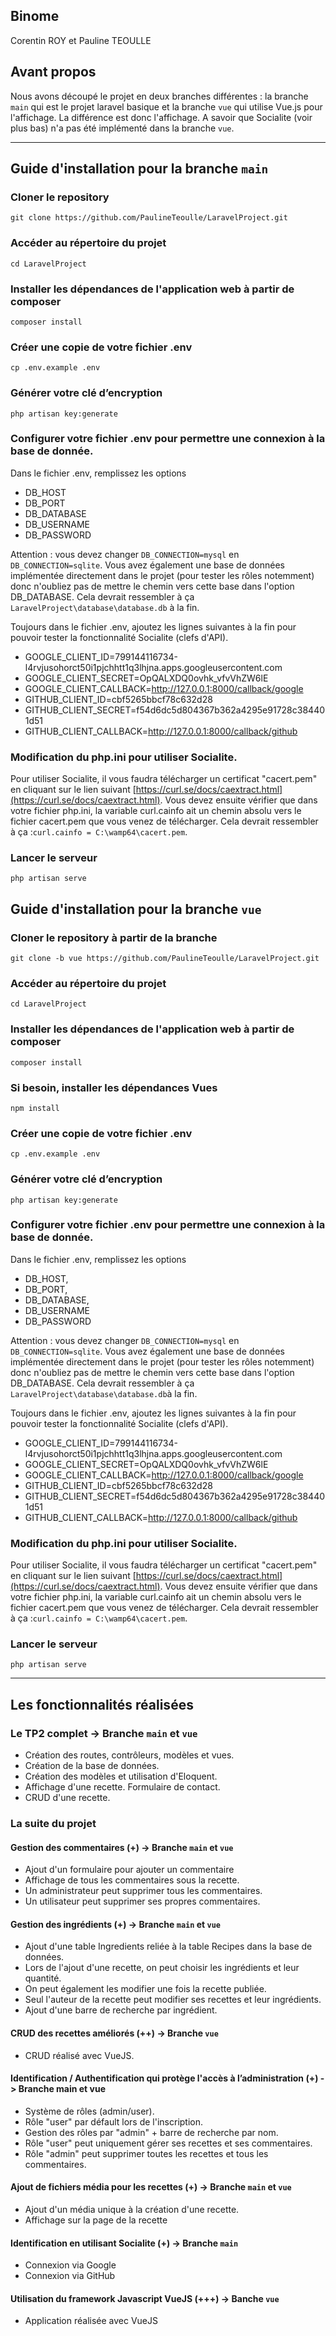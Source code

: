 ## Binome

Corentin ROY et Pauline TEOULLE

## Avant propos

Nous avons découpé le projet en deux branches différentes : la branche `main` qui est le projet laravel basique et la branche `vue` qui utilise Vue.js pour l'affichage.
La différence est donc l'affichage. A savoir que Socialite (voir plus bas) n'a pas été implémenté dans la branche `vue`. 

------

## Guide d'installation pour la branche `main`

### Cloner le repository
`git clone https://github.com/PaulineTeoulle/LaravelProject.git`

### Accéder au répertoire du projet
`cd LaravelProject`

### Installer les dépendances de l'application web à partir de composer 
`composer install`

### Créer une copie de votre fichier .env
`cp .env.example .env`

### Générer votre clé d’encryption
`php artisan key:generate` 

### Configurer votre fichier .env pour permettre une connexion à la base de donnée.

Dans le fichier .env, remplissez les options 
- DB_HOST
- DB_PORT
- DB_DATABASE
- DB_USERNAME 
- DB_PASSWORD 

Attention : vous devez changer  `DB_CONNECTION=mysql` en  `DB_CONNECTION=sqlite`.
Vous avez également une base de données implémentée directement dans le projet (pour tester les rôles notemment) donc n'oubliez pas de mettre le chemin vers cette base dans l'option DB_DATABASE. Cela devrait ressembler à ça `LaravelProject\database\database.db` à la fin.

Toujours dans le fichier .env, ajoutez les lignes suivantes à la fin pour pouvoir tester la fonctionnalité Socialite (clefs d'API).
- GOOGLE_CLIENT_ID=799144116734-l4rvjusohorct50i1pjchhtt1q3lhjna.apps.googleusercontent.com
- GOOGLE_CLIENT_SECRET=OpQALXDQ0ovhk_vfvVhZW6lE
- GOOGLE_CLIENT_CALLBACK=http://127.0.0.1:8000/callback/google
- GITHUB_CLIENT_ID=cbf5265bbcf78c632d28
- GITHUB_CLIENT_SECRET=f54d6dc5d804367b362a4295e91728c384401d51
- GITHUB_CLIENT_CALLBACK=http://127.0.0.1:8000/callback/github


### Modification du php.ini pour utiliser Socialite.
Pour utiliser Socialite, il vous faudra télécharger un certificat "cacert.pem" en cliquant sur le lien suivant [https://curl.se/docs/caextract.html](https://curl.se/docs/caextract.html). Vous devez ensuite vérifier que dans votre fichier php.ini, la variable curl.cainfo ait un chemin absolu vers le fichier cacert.pem que vous venez de télécharger. Cela devrait ressembler à ça :`curl.cainfo = C:\wamp64\cacert.pem`.

### Lancer le serveur
`php artisan serve` 

## Guide d'installation pour la branche `vue`

### Cloner le repository à partir de la branche
`git clone -b vue https://github.com/PaulineTeoulle/LaravelProject.git`

### Accéder au répertoire du projet
`cd LaravelProject`

### Installer les dépendances de l'application web à partir de composer 
`composer install`

### Si besoin, installer les dépendances Vues
`npm install`

### Créer une copie de votre fichier .env
`cp .env.example .env`

### Générer votre clé d’encryption
`php artisan key:generate` 

### Configurer votre fichier .env pour permettre une connexion à la base de donnée.

Dans le fichier .env, remplissez les options 
- DB_HOST, 
- DB_PORT, 
- DB_DATABASE, 
- DB_USERNAME 
- DB_PASSWORD 

Attention : vous devez changer  `DB_CONNECTION=mysql` en  `DB_CONNECTION=sqlite`.
Vous avez également une base de données implémentée directement dans le projet (pour tester les rôles notemment) donc n'oubliez pas de mettre le chemin vers cette base dans l'option DB_DATABASE. Cela devrait ressembler à ça `LaravelProject\database\database.db`à la fin.

Toujours dans le fichier .env, ajoutez les lignes suivantes à la fin pour pouvoir tester la fonctionnalité Socialite (clefs d'API).
- GOOGLE_CLIENT_ID=799144116734-l4rvjusohorct50i1pjchhtt1q3lhjna.apps.googleusercontent.com
- GOOGLE_CLIENT_SECRET=OpQALXDQ0ovhk_vfvVhZW6lE
- GOOGLE_CLIENT_CALLBACK=http://127.0.0.1:8000/callback/google
- GITHUB_CLIENT_ID=cbf5265bbcf78c632d28
- GITHUB_CLIENT_SECRET=f54d6dc5d804367b362a4295e91728c384401d51
- GITHUB_CLIENT_CALLBACK=http://127.0.0.1:8000/callback/github

### Modification du php.ini pour utiliser Socialite.
Pour utiliser Socialite, il vous faudra télécharger un certificat "cacert.pem" en cliquant sur le lien suivant [https://curl.se/docs/caextract.html](https://curl.se/docs/caextract.html). Vous devez ensuite vérifier que dans votre fichier php.ini, la variable curl.cainfo ait un chemin absolu vers le fichier cacert.pem que vous venez de télécharger. Cela devrait ressembler à ça :`curl.cainfo = C:\wamp64\cacert.pem`.

### Lancer le serveur
`php artisan serve` 

------

## Les fonctionnalités réalisées

### Le TP2 complet -> Branche `main` et `vue`
- Création des routes, contrôleurs, modèles et vues. 
- Création de la base de données. 
- Création des modèles et utilisation d'Eloquent. 
- Affichage d'une recette. Formulaire de contact. 
- CRUD d'une recette.

### La suite du projet

#### Gestion des commentaires (+) -> Branche `main` et `vue`
- Ajout d'un formulaire pour ajouter un commentaire
- Affichage de tous les commentaires sous la recette.
- Un administrateur peut supprimer tous les commentaires. 
- Un utilisateur peut supprimer ses propres commentaires.

#### Gestion des ingrédients (+) -> Branche `main` et `vue`
- Ajout d'une table Ingredients reliée à la table Recipes dans la base de données. 
- Lors de l'ajout d'une recette, on peut choisir les ingrédients et leur quantité. 
- On peut également les modifier une fois la recette publiée. 
- Seul l'auteur de la recette peut modifier ses recettes et leur ingrédients. 
- Ajout d'une barre de recherche par ingrédient.

#### CRUD des recettes améliorés (++) -> Branche `vue`
- CRUD réalisé avec VueJS.

#### Identification / Authentification qui protège l'accès à l’administration (+) -> Branche main et vue
- Système de rôles (admin/user). 
- Rôle "user" par défault lors de l'inscription.
- Gestion des rôles par "admin" + barre de recherche par nom.
- Rôle "user" peut uniquement gérer ses recettes et ses commentaires.
- Rôle "admin" peut supprimer toutes les recettes et tous les commentaires.

#### Ajout de fichiers média pour les recettes (+) -> Branche `main` et `vue`
- Ajout d'un média unique à la création d'une recette.
- Affichage sur la page de la recette

#### Identification en utilisant Socialite (+) -> Branche `main`
- Connexion via Google
- Connexion via GitHub

#### Utilisation du framework Javascript VueJS (+++) -> Banche `vue`
- Application réalisée avec VueJS
